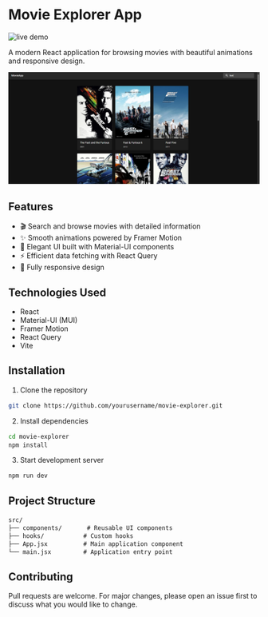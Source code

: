 # Movie Explorer App

![live demo](https://stately-capybara-ab3e61.netlify.app/)

A modern React application for browsing movies with beautiful animations and
responsive design.

![App Screenshot](./public/Screenshot%202025-05-16%20230427.png)

## Features

- 🎬 Search and browse movies with detailed information
- ✨ Smooth animations powered by Framer Motion
- 🎨 Elegant UI built with Material-UI components
- ⚡ Efficient data fetching with React Query
- 📱 Fully responsive design

## Technologies Used

- React
- Material-UI (MUI)
- Framer Motion
- React Query
- Vite

## Installation

1. Clone the repository

```bash
git clone https://github.com/yourusername/movie-explorer.git
```

2. Install dependencies

```bash
cd movie-explorer
npm install
```

3. Start development server

```bash
npm run dev
```

## Project Structure

```
src/
├── components/       # Reusable UI components
├── hooks/           # Custom hooks
├── App.jsx          # Main application component
└── main.jsx         # Application entry point
```

## Contributing

Pull requests are welcome. For major changes, please open an issue first to
discuss what you would like to change.
